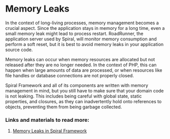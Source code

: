 # Memory Leaks

In the context of long-living processes, memory management becomes a crucial aspect. Since the application stays in memory for a long time, even a small memory leak might lead to process restart. RoadRunner, the application server used by Spiral, will monitor memory consumption and perform a soft reset, but it is best to avoid memory leaks in your application source code.

Memory leaks can occur when memory resources are allocated but not released after they are no longer needed. In the context of PHP, this can happen when large amounts of data are processed, or when resources like file handles or database connections are not properly closed.

Spiral Framework and all of its components are written with memory management in mind, but you still have to make sure that your domain code is not leaking. This includes being careful with global state, static properties, and closures, as they can inadvertently hold onto references to objects, preventing them from being garbage collected.

### Links and materials to read more:
1. [Memory Leaks in Spiral Framework](https://spiral.dev/docs/start-workers/3.4/en)
